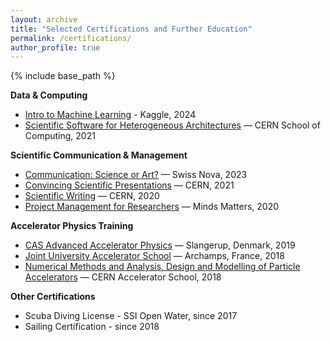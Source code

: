 ```yaml
---
layout: archive
title: "Selected Certifications and Further Education"
permalink: /certifications/
author_profile: true
---
```


{% include base_path %}

<b>Data & Computing</b>
* [Intro to Machine Learning](https://natriant.github.io/certifications/machine) - Kaggle, 2024
* [Scientific Software for Heterogeneous Architectures](https://natriant.github.io/certifications/software) — CERN School of Computing, 2021 


<b>Scientific Communication & Management </b>
* [Communication: Science or Art?](https://natriant.github.io/certifications/communication) — Swiss Nova, 2023
* [Convincing Scientific Presentations](https://natriant.github.io/certifications/presentation) — CERN, 2021
* [Scientific Writing](https://natriant.github.io/certifications/writing) — CERN, 2020
* [Project Management for Researchers](https://natriant.github.io/certifications/project-management) — Minds Matters, 2020



<b>Accelerator Physics Training</b>
* [CAS Advanced Accelerator Physics](https://natriant.github.io/certifications/accelerator) — Slangerup, Denmark, 2019
* [Joint University Accelerator School](https://natriant.github.io/certifications/school) — Archamps, France, 2018
* [Numerical Methods and Analysis, Design and Modelling of Particle Accelerators](https://natriant.github.io/certifications/analysis) — CERN Accelerator School, 2018



<b>Other Certifications</b>
* Scuba Diving License - SSI Open Water, since 2017
* Sailing Certification - since 2018
